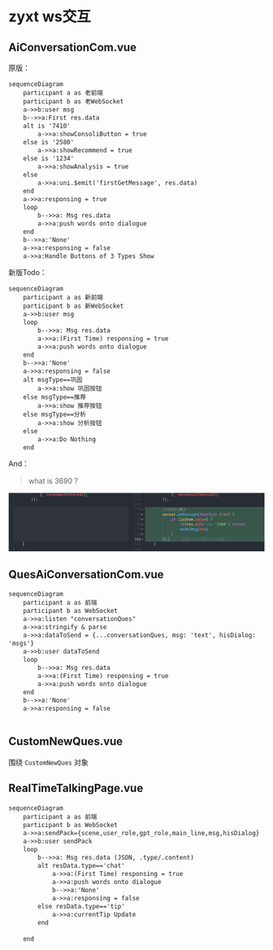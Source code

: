 # zyxt ws交互

## AiConversationCom.vue

原版：

```mermaid
sequenceDiagram
	participant a as 老前端
	participant b as 老WebSocket
	a->>b:user msg
	b-->>a:First res.data
	alt is '7410'
    	a->>a:showConsoliButton = true
    else is '2580'
    	a->>a:showRecommend = true
    else is '1234'
    	a->>a:showAnalysis = true
    else
    	a->>a:uni.$emit('firstGetMessage', res.data)
	end
	a->>a:responsing = true
	loop
		b-->>a: Msg res.data
		a->>a:push words onto dialogue
	end
	b-->>a:'None'
	a->>a:responsing = false
	a->>a:Handle Buttons of 3 Types Show

```

新版Todo：

```mermaid
sequenceDiagram
	participant a as 新前端
	participant b as 新WebSocket
	a->>b:user msg
	loop
		b-->>a: Msg res.data
		a->>a:(First Time) responsing = true
		a->>a:push words onto dialogue
	end
	b-->>a:'None'
	a->>a:responsing = false
	alt msgType==巩固
		a->>a:show 巩固按钮
	else msgType==推荐
		a->>a:show 推荐按钮
	else msgType==分析
		a->>a:show 分析按钮
	else
		a->>a:Do Nothing
	end

```

And：

>  what is 3690？

![QQ_1723843515741](./mhwhm/QQ_1723843515741.png)

## QuesAiConversationCom.vue

```mermaid
sequenceDiagram
	participant a as 前端
	participant b as WebSocket
	a->>a:listen "conversationQues"
	a->>a:stringify & parse
	a->>a:dataToSend = {...conversationQues, msg: 'text', hisDialog: 'msgs'}
	a->>b:user dataToSend
	loop
		b-->>a: Msg res.data
		a->>a:(First Time) responsing = true
		a->>a:push words onto dialogue
	end
	b-->>a:'None'
	a->>a:responsing = false
	
```

## CustomNewQues.vue

围绕 `CustomNewQues` 对象



## RealTimeTalkingPage.vue

```mermaid
sequenceDiagram
	participant a as 前端
	participant b as WebSocket
	a->>a:sendPack={scene,user_role,gpt_role,main_line,msg,hisDialog}
	a->>b:user sendPack
	loop
		b-->>a: Msg res.data (JSON, .type/.content)
		alt resData.type=='chat'
			a->>a:(First Time) responsing = true
			a->>a:push words onto dialogue
			b-->>a:'None'
			a->>a:responsing = false
		else resData.type=='tip'
			a->>a:currentTip Update
		end
		
	end
	
	
```

